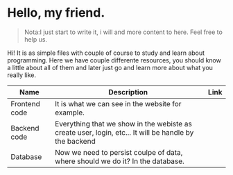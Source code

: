
# Hello, my friend.

> Nota:I just start to write it, i will and more content to here. Feel free to help us.

Hi! It is as simple files with couple of course to study and learn about programming. Here we have couple differente resources, you should know a little about all of them and later just go and learn more about what you really like.

| Name | Description |Link|
|--|--|--|
| Frontend code| It is what we can see in the website for example.|
| Backend code | Everything that we show in the webiste as create user, login, etc... It will be handle by the backend |
| Database | Now we need to persist coulpe of data, where should we do it? In the database.|


<!--stackedit_data:
eyJoaXN0b3J5IjpbMTA2NTExODE4NF19
-->